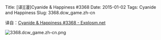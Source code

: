 Title: [译][漫]Cyanide & Happiness #3368
Date: 2015-01-02
Tags: Cyanide and Happiness
Slug: 3368.dcw_game.zh-cn

译自：[Cyanide & Happiness #3368 - Explosm.net](http://explosm.net/comics/3368/)


![3368.dcw_game.zh-cn.png](/static/images/comics/3368.dcw_game.zh-cn.png)